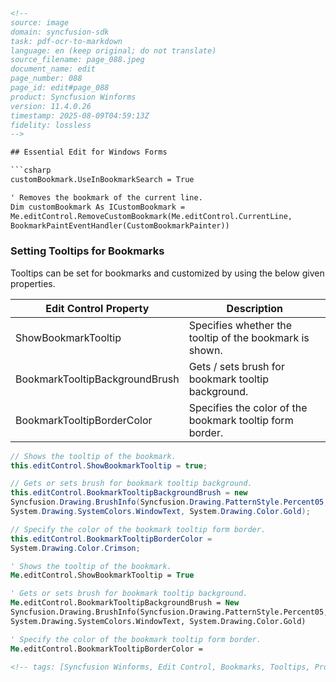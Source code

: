 ```html
<!-- 
source: image
domain: syncfusion-sdk
task: pdf-ocr-to-markdown
language: en (keep original; do not translate)
source_filename: page_088.jpeg
document_name: edit
page_number: 088
page_id: edit#page_088
product: Syncfusion Winforms
version: 11.4.0.26
timestamp: 2025-08-09T04:59:13Z
fidelity: lossless
-->

## Essential Edit for Windows Forms

```csharp
customBookmark.UseInBookmarkSearch = True

' Removes the bookmark of the current line.
Dim customBookmark As ICustomBookmark = 
Me.editControl.RemoveCustomBookmark(Me.editControl.CurrentLine, 
BookmarkPaintEventHandler(CustomBookmarkPainter))
```

### Setting Tooltips for Bookmarks

Tooltips can be set for bookmarks and customized by using the below given properties.

| Edit Control Property            | Description                                              |
|----------------------------------|----------------------------------------------------------|
| ShowBookmarkTooltip             | Specifies whether the tooltip of the bookmark is shown. |
| BookmarkTooltipBackgroundBrush  | Gets / sets brush for bookmark tooltip background.      |
| BookmarkTooltipBorderColor      | Specifies the color of the bookmark tooltip form border. |

```csharp
// Shows the tooltip of the bookmark.
this.editControl.ShowBookmarkTooltip = true;

// Gets or sets brush for bookmark tooltip background.
this.editControl.BookmarkTooltipBackgroundBrush = new
Syncfusion.Drawing.BrushInfo(Syncfusion.Drawing.PatternStyle.Percent05, 
System.Drawing.SystemColors.WindowText, System.Drawing.Color.Gold);

// Specify the color of the bookmark tooltip form border.
this.editControl.BookmarkTooltipBorderColor = 
System.Drawing.Color.Crimson;
```

```vb
' Shows the tooltip of the bookmark.
Me.editControl.ShowBookmarkTooltip = True

' Gets or sets brush for bookmark tooltip background.
Me.editControl.BookmarkTooltipBackgroundBrush = New
Syncfusion.Drawing.BrushInfo(Syncfusion.Drawing.PatternStyle.Percent05, 
System.Drawing.SystemColors.WindowText, System.Drawing.Color.Gold)

' Specify the color of the bookmark tooltip form border.
Me.editControl.BookmarkTooltipBorderColor =
```
```html
<!-- tags: [Syncfusion Winforms, Edit Control, Bookmarks, Tooltips, Properties] keywords: [ShowBookmarkTooltip, BookmarkTooltipBackgroundBrush, BookmarkTooltipBorderColor, CustomBookmarkPainter] -->
```
```